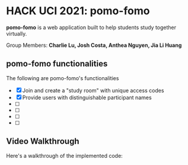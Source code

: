 # HACK UCI 2021: pomo-fomo

**pomo-fomo** is a web application built to help students study together virtually.

Group Members: **Charlie Lu, Josh Costa, Anthea Nguyen, Jia Li Huang**

## pomo-fomo functionalities

The following are pomo-fomo's functionalities

* [x] Join and create a "study room" with unique access codes
* [x] Provide users with distinguishable participant names
* [ ] 
* [ ] 
* [ ] 
* [ ]  

## Video Walkthrough

Here's a walkthrough of the implemented code:


